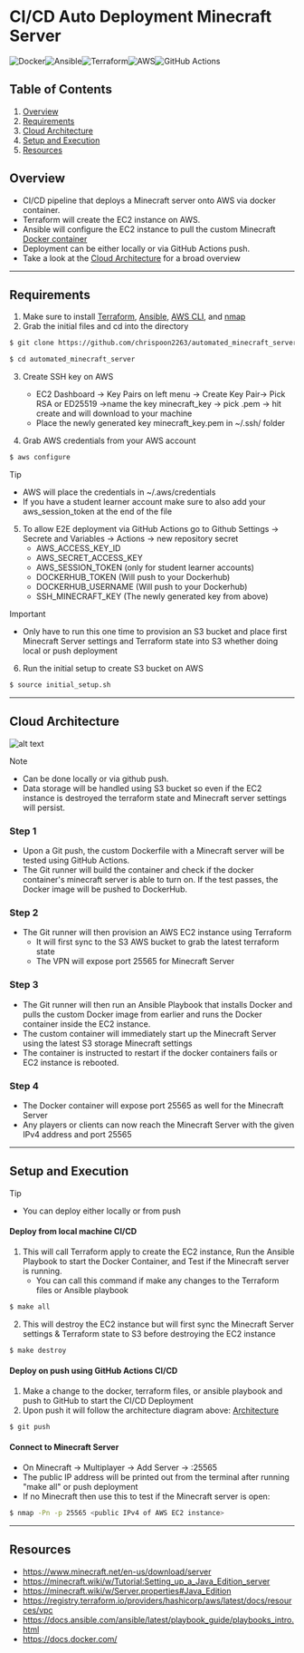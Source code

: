 
# CI/CD Auto Deployment Minecraft Server
![Docker](https://img.shields.io/badge/docker-%230db7ed.svg?style=for-the-badge&logo=docker&logoColor=white)![Ansible](https://img.shields.io/badge/ansible-%231A1918.svg?style=for-the-badge&logo=ansible&logoColor=white)![Terraform](https://img.shields.io/badge/terraform-%235835CC.svg?style=for-the-badge&logo=terraform&logoColor=white)![AWS](https://img.shields.io/badge/AWS-%23FF9900.svg?style=for-the-badge&logo=amazon-aws&logoColor=white)![GitHub Actions](https://img.shields.io/badge/github%20actions-%232671E5.svg?style=for-the-badge&logo=githubactions&logoColor=white)

## Table of Contents
1. [Overview](#overview)
2. [Requirements](#requirements)
3. [Cloud Architecture](#cloud-architecture)
4. [Setup and Execution](#setup-and-execution)
5. [Resources](#resources)
## Overview 
 - CI/CD pipeline that deploys a Minecraft server onto AWS via docker container.
 - Terraform will create the EC2 instance on AWS.
 - Ansible will configure the EC2 instance to pull the custom Minecraft [Docker container](https://hub.docker.com/r/chrispoon2263/minecraft-server)   
 - Deployment can be either locally or via GitHub Actions push.
 - Take a look at the  [Cloud Architecture](#architecture) for a broad overview

---
## Requirements
1. Make sure to install [Terraform](https://developer.hashicorp.com/terraform/tutorials/aws-get-started/install-cli),  [Ansible](https://docs.ansible.com/ansible/latest/installation_guide/intro_installation.html), [AWS CLI](https://docs.aws.amazon.com/cli/latest/userguide/getting-started-install.html), and [nmap](https://nmap.org/download.html)
2. Grab the initial files and cd into the directory
```bash
$ git clone https://github.com/chrispoon2263/automated_minecraft_server.git

$ cd automated_minecraft_server
```

3. Create SSH key on AWS
	- EC2 Dashboard -> Key Pairs on left menu -> Create Key Pair-> Pick RSA or ED25519 ->name the key minecraft_key -> pick .pem -> hit create and will download to your machine
	- Place the newly generated key  minecraft_key.pem in ~/.ssh/ folder

4. Grab AWS credentials from your AWS account
```bash
$ aws configure
```
> [!TIP]
>  - AWS will place the credentials in ~/.aws/credentials
>  - If you have a student learner account make sure to also add your aws_session_token at the end of the file

5. To allow E2E deployment via GitHub Actions go to Github Settings -> Secrete and Variables -> Actions -> new repository secret
	- AWS_ACCESS_KEY_ID
	- AWS_SECRET_ACCESS_KEY
	- AWS_SESSION_TOKEN       (only for student learner accounts)
	- DOCKERHUB_TOKEN          (Will push to your Dockerhub)
	- DOCKERHUB_USERNAME  (Will push to your Dockerhub)
	- SSH_MINECRAFT_KEY        (The newly generated key from above)


> [!IMPORTANT]
> - Only have to run this one time to provision an S3 bucket and place first Minecraft Server settings and Terraform state into S3 whether doing local or push deployment

6. Run the initial setup to create S3 bucket on AWS
```bash
$ source initial_setup.sh
```



---

## Cloud Architecture
 ![alt text](images/CloudArchitecture.png)
> [!Note]
> - Can be done locally or via github push. 
> - Data storage will be handled using S3 bucket so even if the EC2 instance is destroyed the terraform state and Minecraft server settings will persist.

### Step 1
- Upon a Git push, the custom Dockerfile with a Minecraft server will be tested using GitHub Actions. 
- The Git runner will build the container and check if the docker container's minecraft server is able to turn on. If the test passes, the Docker image will be pushed to DockerHub.
### Step 2 
- The Git runner will then provision an AWS EC2 instance using Terraform
	- It will first sync to the S3 AWS bucket to grab the latest terraform state
	- The VPN will expose port 25565 for Minecraft Server
### Step 3
- The Git runner will then run an Ansible Playbook that installs Docker and pulls the custom Docker image from earlier and runs the Docker container inside the EC2 instance.
- The custom container will immediately start up the Minecraft Server using the latest S3 storage Minecraft settings
- The container is instructed to restart if the docker containers fails or EC2 instance is rebooted. 
### Step 4
- The Docker container will expose port 25565 as well for the Minecraft Server
- Any players or clients can now reach the Minecraft Server with the given IPv4 address and port 25565



---
## Setup and Execution

> [!TIP]
>  - You can deploy either locally or from push


#### Deploy from local machine CI/CD
1. This will call Terraform apply to create the EC2 instance, Run the Ansible Playbook to start the Docker Container, and Test if the Minecraft server is running.
	- You can call this command if make any changes to the Terraform files or Ansible playbook
```bash
$ make all
```

2. This will destroy the EC2 instance but will first sync the Minecraft Server settings & Terraform state to S3 before destroying the EC2 instance
```bash
$ make destroy
```


#### Deploy on push using GitHub Actions CI/CD
1. Make a change to the docker, terraform files, or ansible playbook and push to GitHub to start the CI/CD Deployment 
2. Upon push it will follow the architecture diagram above: [Architecture](#architecture)
```bash
$ git push
```

#### Connect to Minecraft Server
- On Minecraft -> Multiplayer -> Add Server -> <public IPv4 of AWS EC2 instance>:25565
- The public IP address will be printed out from the terminal after running "make all" or push deployment
- If no Minecraft then use this to test if the Minecraft server is open:
```bash
$ nmap -Pn -p 25565 <public IPv4 of AWS EC2 instance>
```
---

## Resources
- https://www.minecraft.net/en-us/download/server
- https://minecraft.wiki/w/Tutorial:Setting_up_a_Java_Edition_server
- https://minecraft.wiki/w/Server.properties#Java_Edition
- https://registry.terraform.io/providers/hashicorp/aws/latest/docs/resources/vpc
- https://docs.ansible.com/ansible/latest/playbook_guide/playbooks_intro.html
- https://docs.docker.com/